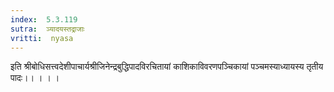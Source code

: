 ```yaml
---
index:  5.3.119
sutra:  ञ्यादयस्तद्राजाः
vritti:  nyasa
---
```



इति श्रीबोधिसत्त्वदेशीपाचार्यश्रीजिनेन्द्रबुद्धिपादविरचितायां
काशिकाविवरणपञ्चिकायां पञ्चमस्याध्यायस्य
तृतीय पादः।।
। । ।


